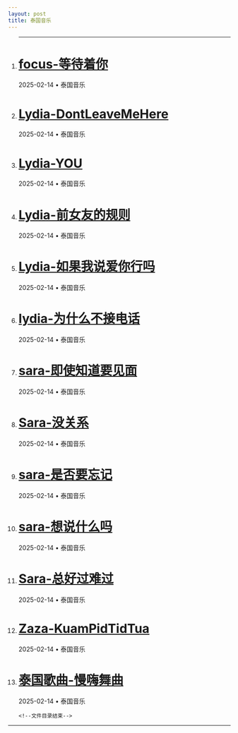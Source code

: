 ```yaml
---
layout: post
title: 泰国音乐
---
```

<ol class="time-line">
    <hr />
    <!--文件目录 -->
<li><h1 class="time-line-title"><a href="../music/thai/1060001.html" target="_blank">focus-等待着你</a></h1><div class="time-line-mate"><time datetime="2025-02-14 00:00:00 +0800" class="post-list__meta--date date">2025-02-14</time> &#8226; <span class="post-list__meta--tags tags">泰国音乐</span></div></li>
<li><h1 class="time-line-title"><a href="../music/thai/1060002.html" target="_blank">Lydia-DontLeaveMeHere</a></h1><div class="time-line-mate"><time datetime="2025-02-14 00:00:00 +0800" class="post-list__meta--date date">2025-02-14</time> &#8226; <span class="post-list__meta--tags tags">泰国音乐</span></div></li>
<li><h1 class="time-line-title"><a href="../music/thai/1060003.html" target="_blank">Lydia-YOU</a></h1><div class="time-line-mate"><time datetime="2025-02-14 00:00:00 +0800" class="post-list__meta--date date">2025-02-14</time> &#8226; <span class="post-list__meta--tags tags">泰国音乐</span></div></li>
<li><h1 class="time-line-title"><a href="../music/thai/1060004.html" target="_blank">Lydia-前女友的规则</a></h1><div class="time-line-mate"><time datetime="2025-02-14 00:00:00 +0800" class="post-list__meta--date date">2025-02-14</time> &#8226; <span class="post-list__meta--tags tags">泰国音乐</span></div></li>
<li><h1 class="time-line-title"><a href="../music/thai/1060005.html" target="_blank">Lydia-如果我说爱你行吗</a></h1><div class="time-line-mate"><time datetime="2025-02-14 00:00:00 +0800" class="post-list__meta--date date">2025-02-14</time> &#8226; <span class="post-list__meta--tags tags">泰国音乐</span></div></li>
<li><h1 class="time-line-title"><a href="../music/thai/1060006.html" target="_blank">lydia-为什么不接电话</a></h1><div class="time-line-mate"><time datetime="2025-02-14 00:00:00 +0800" class="post-list__meta--date date">2025-02-14</time> &#8226; <span class="post-list__meta--tags tags">泰国音乐</span></div></li>
<li><h1 class="time-line-title"><a href="../music/thai/1060007.html" target="_blank">sara-即使知道要见面</a></h1><div class="time-line-mate"><time datetime="2025-02-14 00:00:00 +0800" class="post-list__meta--date date">2025-02-14</time> &#8226; <span class="post-list__meta--tags tags">泰国音乐</span></div></li>
<li><h1 class="time-line-title"><a href="../music/thai/1060008.html" target="_blank">Sara-没关系</a></h1><div class="time-line-mate"><time datetime="2025-02-14 00:00:00 +0800" class="post-list__meta--date date">2025-02-14</time> &#8226; <span class="post-list__meta--tags tags">泰国音乐</span></div></li>
<li><h1 class="time-line-title"><a href="../music/thai/1060009.html" target="_blank">sara-是否要忘记</a></h1><div class="time-line-mate"><time datetime="2025-02-14 00:00:00 +0800" class="post-list__meta--date date">2025-02-14</time> &#8226; <span class="post-list__meta--tags tags">泰国音乐</span></div></li>
<li><h1 class="time-line-title"><a href="../music/thai/1060010.html" target="_blank">sara-想说什么吗</a></h1><div class="time-line-mate"><time datetime="2025-02-14 00:00:00 +0800" class="post-list__meta--date date">2025-02-14</time> &#8226; <span class="post-list__meta--tags tags">泰国音乐</span></div></li>
<li><h1 class="time-line-title"><a href="../music/thai/1060011.html" target="_blank">Sara-总好过难过</a></h1><div class="time-line-mate"><time datetime="2025-02-14 00:00:00 +0800" class="post-list__meta--date date">2025-02-14</time> &#8226; <span class="post-list__meta--tags tags">泰国音乐</span></div></li>
<li><h1 class="time-line-title"><a href="../music/thai/1060012.html" target="_blank">Zaza-KuamPidTidTua</a></h1><div class="time-line-mate"><time datetime="2025-02-14 00:00:00 +0800" class="post-list__meta--date date">2025-02-14</time> &#8226; <span class="post-list__meta--tags tags">泰国音乐</span></div></li>
<li><h1 class="time-line-title"><a href="../music/thai/1060013.html" target="_blank">泰国歌曲-慢嗨舞曲</a></h1><div class="time-line-mate"><time datetime="2025-02-14 00:00:00 +0800" class="post-list__meta--date date">2025-02-14</time> &#8226; <span class="post-list__meta--tags tags">泰国音乐</span></div></li>

 
    <!--文件目录结束-->
  </ol>
<hr>